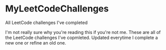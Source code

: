 # MyLeetCodeChallenges
All LeetCode challenges I've completed 

I'm not really sure why you're reading this if you're not me. These are all of the LeetCode challenges I've copmleted. Updated everytime I complete a new one or refine an old one.
